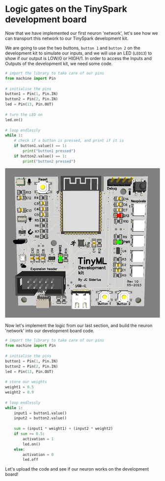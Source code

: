 # Logic gates on the TinySpark development board

Now that we have implemented our first neuron 'network', let's see how we can transport this network to our TinySpark development kit.

We are going to use the two buttons, `button 1` and `button 2` on the development kit to simulate our inputs, and we will use an LED (`LED13`) to show if our output is LOW/0 or HIGH/1. In order to access the Inputs and Outputs of the development kit, we need some code.

```python title="devboard_input_output.py"
# import the library to take care of our pins
from machine import Pin

# initialise the pins
button1 = Pin(1, Pin.IN)
button2 = Pin(2, Pin.IN)
led = Pin(13, Pin.OUT)

# turn the LED on
led.on()

# loop endlessly
while 1:
    # check if a button is pressed, and print if it is
    if button1.value() == 1:
        print("button1 pressed")
    if button2.value() == 1:
        print("button2 pressed")
```

![TinyML development board](../assets/images/devboard.png)

Now let's implement the logic from our last section, and build the neuron 'network' into our development board code.

```python title="devboard_OR_gate.py"
# import the library to take care of our pins
from machine import Pin

# initialise the pins
button1 = Pin(1, Pin.IN)
button2 = Pin(2, Pin.IN)
led = Pin(13, Pin.OUT)

# store our weights
weight1 = 0.5
weight2 = 0.9

# loop endlessly
while 1:
    input1 = button1.value()
    input2 = button2.value()

    sum = (input1 * weight1) + (input2 * weight2)
    if sum >= 0.5:
        activation = 1
        led.on()
    else:
        activation = 0
        led.off
```

Let's upload the code and see if our neuron works on the development board!